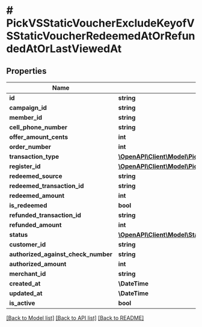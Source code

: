 # # PickVSStaticVoucherExcludeKeyofVSStaticVoucherRedeemedAtOrRefundedAtOrLastViewedAt

## Properties

Name | Type | Description | Notes
------------ | ------------- | ------------- | -------------
**id** | **string** |  |
**campaign_id** | **string** |  |
**member_id** | **string** |  | [optional]
**cell_phone_number** | **string** |  | [optional]
**offer_amount_cents** | **int** |  |
**order_number** | **int** |  |
**transaction_type** | [**\OpenAPI\Client\Model\PickVSStaticVoucherExcludeKeyofVSStaticVoucherRedeemedAtOrRefundedAtOrLastViewedAtTransactionType**](PickVSStaticVoucherExcludeKeyofVSStaticVoucherRedeemedAtOrRefundedAtOrLastViewedAtTransactionType.md) |  |
**register_id** | [**\OpenAPI\Client\Model\PickVSStaticVoucherExcludeKeyofVSStaticVoucherRedeemedAtOrRefundedAtOrLastViewedAtRegisterID**](PickVSStaticVoucherExcludeKeyofVSStaticVoucherRedeemedAtOrRefundedAtOrLastViewedAtRegisterID.md) |  |
**redeemed_source** | **string** |  |
**redeemed_transaction_id** | **string** |  |
**redeemed_amount** | **int** |  |
**is_redeemed** | **bool** |  |
**refunded_transaction_id** | **string** |  |
**refunded_amount** | **int** |  |
**status** | [**\OpenAPI\Client\Model\Status**](Status.md) |  |
**customer_id** | **string** |  | [optional]
**authorized_against_check_number** | **string** |  |
**authorized_amount** | **int** |  |
**merchant_id** | **string** |  |
**created_at** | **\DateTime** |  |
**updated_at** | **\DateTime** |  |
**is_active** | **bool** |  |

[[Back to Model list]](../../README.md#models) [[Back to API list]](../../README.md#endpoints) [[Back to README]](../../README.md)
